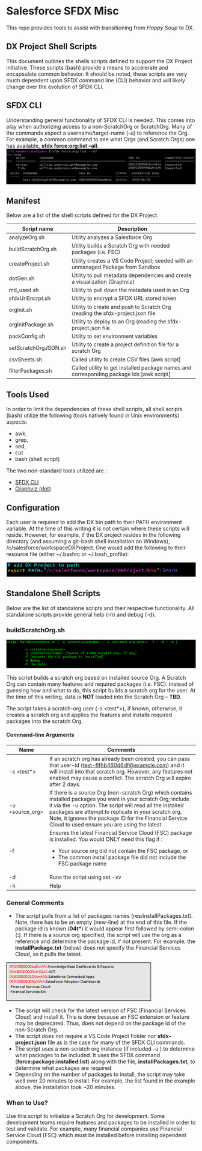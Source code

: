 # Salesforce SFDX Misc

This repo provides tools to assist with transitioning from *Happy Soup* to DX. 

## DX Project Shell Scripts
This document outlines the shells scripts defined to support the DX Project initiative. 
These scripts (bash) provide a means to accelerate and encapsulate common behavior. 
It should be noted, these scripts are very much dependent upon SFDX command line (CLI) behavior 
and will likely change over the evolution of SFDX CLI.

## SFDX CLI
Understanding general functionality of SFDX CLI is needed. This comes into play when 
authorizing access to a non-ScratchOrg or ScratchOrg. Many of the commands expect a 
username/target-name (-u) to reference the Org. For example, a common command to 
see what Orgs (and Scratch Orgs) one has available, __sfdx force:org:list –all__:
![sfdx force org list commeand](/images/1_sfdxForceOrgList.png)

## Manifest
Below are a list of the shell scripts defined for the DX Project.

|Script name	| Description |
|------------|------------------------------------------------------------------------|
| analyzeOrg.sh| Utility  analyzes a Salesforce Org |
| buildScratchOrg.sh | Utility builds a Scratch Org with needed packages (i.e. FSC) |
| createProject.sh | Utility creates a VS Code Project; seeded with an unmanaged Package from Sandbox |
| dotGen.sh | Utility to pull metadata dependencies and create a visualization (Graphviz) |
| md_used.sh | Utility to pull down the metadata used in an Org |
| sfdxUrlEncrpt.sh | Utility to encrypt a SFDX URL stored token |
| orgInit.sh | Utility to create and push to Scratch Org (reading the sfdx-project.json file |
| orgInitPackage.sh | Utility to deploy to an Org (reading the sfdx-project.json file |
| packConfig.sh | Utility to set environment variables |
| setScratchOrgJSON.sh | Utility to create a project definition file for a scratch Org |
| csvSheets.sh | Called utility to create CSV files [awk script] |
| filterPackages.sh | Called utility to get installed package names and corresponding package Ids [awk script]|

## Tools Used
In order to limit the dependencies of these shell scripts, all shell scripts (bash) 
utilize the following (tools natively found in Unix environments) aspects:
* awk,
* grep,
* sed,
* cut 
* bash (shell script)

The two non-standard tools utilized are :
* [SFDX CLI](https://developer.salesforce.com/docs/atlas.en-us.sfdx_setup.meta/sfdx_setup/sfdx_setup_install_cli.htm)
* [Graphviz (dot)](https://graphviz.gitlab.io/download/)

## Configuration
Each user is required to add the DX bin path to their PATH environment variable. At the 
time of this writing it is not certain where these scripts will reside. 
However, for example, if the DX project resides in the following directory 
(and assuming a git-bash shell installation on Windows), /c/salesforce/workspaceDXProject.
One would add the following to their resource file (either ~/.bashrc or ~/.bash_profile):


![export in bash script](/images/2_configuration.png)

## Standalone Shell Scripts
Below are the list of standalone scripts and their respective functionality. All standalone scripts provide general help (-h) and debug (-d).
### buildScratchOrg.sh

![buildScratchOrg](/images/buildScratchOrg.png)

This script builds a scratch org based on installed source Org. A Scratch Org can contain many features and required packages (i.e. FSC). Instead of guessing how and what to do, this script builds a scratch org for the user. At the time of this writing, data is **NOT** loaded into the Scratch Org – __TBD__.

The script takes a scratch-org user (-s <test*>), if known, otherwise, it creates a scratch org and applies the features and installs required packages into the scratch Org.

#### Command-line Arguments
|Name| Comments |
|----|----------|
|-s <test*>	| If an scratch org has already been created, you can pass that user-id (test-flfhb460d6df@example.com) and it will install into that scratch org. However, any features not enabled may cause a conflict. The scratch Org will expire after 2 days.|
|-u <source_org>	| If there is a source Org (non-scratch Org) which contains installed packages you want in your scratch Org; include it via the -u option. The script will read all the installed packages are attempt to replicate in your scratch org. Note, it ignores the package ID for the Financial Service Cloud to used ensure you are using the latest.|
|-f	| Ensures the latest Financial Service Cloud (FSC) package is installed. You would ONLY need this flag if : <ul><li>Your source org did not contain the FSC package, or </li><li>The common install package file did not include the FSC package name </li></ul>|
|-d	|Runs the script using set -xv|
|-h	|Help|

### General Comments

* The script pulls from a list of packages names (res/installPackages.txt). Note, there has to be an empty (new-line) at the end of this file. If the package id is known (__04t\*__) it would appear first followed by semi-colon (**\:**). If there is a source org specified, the script will use the org as a reference and determine the package id, if not present. For example, the __installPackage.txt__ (below) does not specify the Financial Services Cloud,  as it pulls the latest.

<span> ![buildScratchOrg](/images/installpackages_txt.png)</span>

* The script will check for the latest version of FSC (Financial Services Cloud) and install it. This is done because an FSC extension or feature may be deprecated. Thus, does not depend on the package id of the non-Scratch Org.
* The script does not require a VS Code Project Folder nor __sfdx-project.json__ file as is the case for many of the SFDX CLI commands.
* The script uses a non-scratch org instance (if included -u <source-org>) to determine what packages to be included. It uses the SFDX command (**force\:package\:installed\:list**) along with the file, __installPackages.txt__, to determine what packages are required
* Depending on the number of packages to install, the script may take well over 20 minutes to install. For example, the list found in the example above, the installation took ~20 minutes.
  
### When to Use?
Use this script to initialize a Scratch Org for development. Some development teams require features and packages to be installed in order to test and validate. For example, many financial companies use Financial Service Cloud (FSC) which must be installed before installing dependent components.

